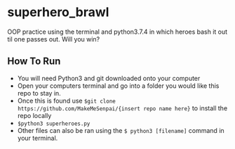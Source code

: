 # superhero_brawl
OOP practice using the terminal and python3.7.4 in which heroes bash it out til one passes out. Will you win?

## How To Run
- You will need Python3 and git downloaded onto your computer
- Open your computers terminal and go into a folder you would like this repo to stay in. 
- Once this is found use 
`$git clone https://github.com/MakeMeSenpai/{insert repo name here}`
to install the repo locally
- `$python3 superheroes.py`
- Other files can also be ran using the `$ python3 [filename]` command in your terminal.
